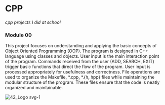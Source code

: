 # CPP 
*cpp projects I did at school*

### Module 00
This project focuses on understanding and applying the basic concepts of Object Oriented Programming (OOP). The program is designed in C++ language using classes and objects. User input is the main interaction point of the program. Commands received from the user (ADD, SEARCH, EXIT) trigger basic functions that direct the flow of the program. User input is processed appropriately for usefulness and correctness. File operations are used to organize the Makefile, *.cpp, *.{h, hpp} files while maintaining the modular structure of the program. These files ensure that the code is neatly organized and maintainable.


![42_Logo svg-1](https://github.com/astrolil0/cpp/assets/113148482/812aba2a-0c89-4eb6-bd78-b4afd5064433)
